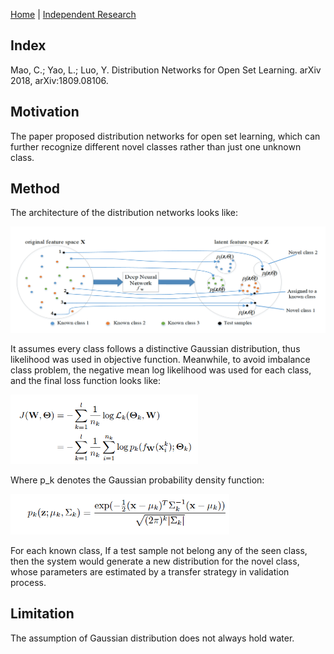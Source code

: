 [Home](https://clojia.github.io/) | [Independent Research](https://clojia.github.io/independent-research/) 

## Index
Mao, C.; Yao, L.; Luo, Y. Distribution Networks for Open Set Learning. arXiv 2018, arXiv:1809.08106.

## Motivation
The paper proposed distribution networks for open set learning, which can further recognize different novel classes rather than just one unknown class. 

## Method

The architecture of the distribution networks looks like:

<img src="images/DN-graph.png" width="600"> 

It assumes every class follows a distinctive Gaussian distribution, thus likelihood was used in objective function. Meanwhile, to avoid imbalance class problem, the negative mean log likelihood was used for each class, and the final loss function looks like:

<img src="images/DN-loss.png" width="300"> 

Where p_k denotes the Gaussian probability density function:

<img src="images/DN-p.png" width="350"> 


For each known class, If a test sample not belong any of the seen class, then the system would generate a new distribution for the novel class, whose parameters are estimated by a transfer strategy in validation process.

## Limitation
The assumption of Gaussian distribution does not always hold water.

